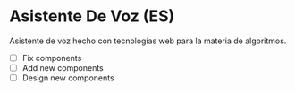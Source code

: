 # Asistente De Voz (ES)

Asistente de voz hecho con tecnologías web para la materia de algoritmos.

- [ ] Fix components
- [ ] Add new components
- [ ] Design new components
